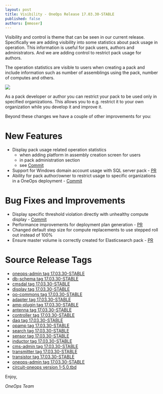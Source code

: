 ```yaml
---
layout: post
title: Visibility - OneOps Release 17.03.30-STABLE
published: false
authors: [mmoser]
---
```


Visibility and control is theme that can be seen in our current release. Specifically we are adding visibility into some
statistics about pack usage in operation.  This information is useful for pack users, authors and administrators.
And we are adding control to restrict pack usage for authors.

<!--more-->

The operation statistics are visible to users when creating a pack and include information such as number of assemblings
using the pack, number of computes and others.

<img src="../../assets/img/ui/pack-operation-stats.png"/>

As a pack developer or author you can restrict your pack to be used only in specified organizations. This allows you to
e.g. restrict it to your own organization while you develop it and improve it.

Beyond these changes we have a couple of other improvements for you:

# New Features

* Display pack usage related operation statistics
  * when adding platform in assembly creation screen for users
  * in pack administration section
  * see [Commit](https://github.com/oneops/display/commit/77a57fe6cb8231c3fc34e7667be739dfbc46d45c)
* Support for Windows domain account usage with SQL server pack - [PR](https://github.com/oneops/circuit-oneops-1/pull/750)
* Ability for pack author/owner to restrict usage to specific organizations in a OneOps deployment - [Commit](https://github.com/oneops/display/commit/77a57fe6cb8231c3fc34e7667be739dfbc46d45c)

# Bug Fixes and Improvements

* Display specific threshold violation directly with unhealthy compute display - [Commit](https://github.com/oneops/display/pull/173/commits/2bac557cb5e86b677b7ee5777661ef73eff84df2)
* Performance improvements for deployment plan generation - [PR](https://github.com/oneops/transistor/pull/101)
* Changed default step size for compute replacements to use stepped roll out instead of 100%
* Ensure master volume is correctly created for Elasticsearch pack - [PR](https://github.com/oneops/circuit-oneops-1/pull/759)

# Source Release Tags

- [oneops-admin tag 17.03.30-STABLE](https://github.com/oneops/oneops-admin/tree/17.03.30-STABLE)
- [db-schema tag 17.03.30-STABLE](https://github.com/oneops/db-schema/tree/17.03.30-STABLE)
- [cmsdal tag 17.03.30-STABLE](https://github.com/oneops/cmsdal/tree/17.03.30-STABLE)
- [display tag 17.03.30-STABLE](https://github.com/oneops/display/tree/17.03.30-STABLE)
- [oo-commons tag 17.03.30-STABLE](https://github.com/oneops/oo-commons/tree/17.03.30-STABLE)
- [adapter tag 17.03.30-STABLE](https://github.com/oneops/adapter/tree/17.03.30-STABLE)
- [amp-plugin tag 17.03.30-STABLE](https://github.com/oneops/amq-plugin/tree/17.03.30-STABLE)
- [antenna tag 17.03.30-STABLE](https://github.com/oneops/antenna/tree/17.03.30-STABLE)
- [controller tag 17.03.30-STABLE](https://github.com/oneops/controller/tree/17.03.30-STABLE)
- [daq tag 17.03.30-STABLE](https://github.com/oneops/daq/tree/17.03.30-STABLE)
- [opamp tag 17.03.30-STABLE](https://github.com/oneops/opamp/tree/17.03.30-STABLE)
- [search tag 17.03.30-STABLE](https://github.com/oneops/search/tree/17.03.30-STABLE)
- [sensor tag 17.03.30-STABLE](https://github.com/oneops/sensor/tree/17.03.30-STABLE)
- [inductor tag 17.03.30-STABLE](https://github.com/oneops/inductor/tree/17.03.30-STABLE)
- [cms-admin tag 17.03.30-STABLE](https://github.com/oneops/cms-admin/tree/17.03.30-STABLE)
- [transmitter tag 17.03.30-STABLE](https://github.com/oneops/transmitter/tree/17.03.30-STABLE)
- [transistor tag 17.03.30-STABLE](https://github.com/oneops/transistor/tree/17.03.30-STABLE)
- [oneops-admin tag 17.03.30-STABLE](https://github.com/oneops/oneops-admin/tree/17.03.30-STABLE)
- [circuit-oneops version 1-5.0.tbd](https://github.com/oneops/circuit-oneops-1/releases/tag/circuit-oneops-1-5.0.tbd)

Enjoy,

_OneOps Team_
